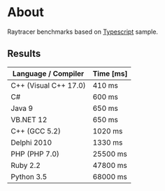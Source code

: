 # About

Raytracer benchmarks based on [Typescript](http://www.typescriptlang.org) sample.  

## Results

Language / Compiler       | Time [ms]
------------------------- | -------------
C++ (Visual C++ 17.0)     | 410 ms
C#                        | 600 ms
Java 9                    | 650 ms
VB.NET 12                 | 650 ms
C++ (GCC 5.2)             | 1020 ms
Delphi 2010               | 1330 ms
PHP (PHP 7.0)             | 25500 ms
Ruby 2.2                  | 47800 ms
Python 3.5                | 68000 ms

